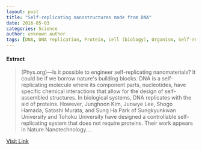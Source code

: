```yaml
---
layout: post
title: "Self-replicating nanostructures made from DNA"
date: 2016-05-03
categories: Science
author: unknown author
tags: [DNA, DNA replication, Protein, Cell (biology), Organism, Self-replication, RNA, Self-assembly, Genetics, Nucleic acid sequence, Nanotechnology, Organisms, Biotechnology, Biochemistry, Artificial objects, Molecular biology, Chemistry, Life sciences, Biology]
---
```





#### Extract
>(Phys.org)—Is it possible to engineer self-replicating nanomaterials? It could be if we borrow nature's building blocks. DNA is a self-replicating molecule where its component parts, nucleotides, have specific chemical interactions that allow for the design of self-assembled structures. In biological systems, DNA replicates with the aid of proteins. However, Junghoon Kim, Junwye Lee, Shogo Hamada, Satoshi Murata, and Sung Ha Park of Sungkyunkwan University and Tohoku University have designed a controllable self-replicating system that does not require proteins. Their work appears in Nature Nanotechnology....



[Visit Link](http://phys.org/news352007343.html)


